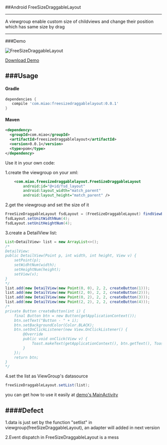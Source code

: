 ##Android FreeSizeDraggableLayout

-----

A viewgroup enable custom size of childviews and change their position which has same size by drag

---

###Demo

![FreeSizeDraggableLayout](http://7xsv7c.com1.z0.glb.clouddn.com/freeseizedraggablelayout_demo_compress.gif)


[Download Demo](http://7xsv7c.com1.z0.glb.clouddn.com/freeseizedraggablelayout_demo.apk)


###Usage
----

#### Gradle

```groovy
dependencies {
   compile 'com.miao:freesizedraggablelayout:0.0.1'
}
```

#### Maven 

```xml
<dependency>
  <groupId>com.miao</groupId>
  <artifactId>freesizedraggablelayout</artifactId>
  <version>0.0.1</version>
  <type>pom</type>
</dependency>
```

Use it in your own code:

1.create the viewgroup on your xml:
```xml
	<com.miao.freesizedraggablelayout.FreeSizeDraggableLayout
        android:id="@+id/fsd_layout"
        android:layout_width="match_parent"
        android:layout_height="match_parent" />
```	
2.get the viewgroup and set the size of it
```java
FreeSizeDraggableLayout fsdLayout = (FreeSizeDraggableLayout) findViewById(R.id.fsd_layout);
fsdLayout.setUnitWidthNum(4);
fsdLayout.setUnitHeightNum(4);
```
3.create a DetailView list:
```java
List<DetailView> list = new ArrayList<>();
/*
DetailView:
public DetailView(Point p, int width, int height, View v) {
    setPoint(p);
    setWidhtNum(width);
    setHeightNum(height);
    setView(v);
}
*/
list.add(new DetailView(new Point(0, 0), 2, 2, createButton(1)));
list.add(new DetailView(new Point(2, 0), 2, 2, createButton(2)));
list.add(new DetailView(new Point(0, 2), 2, 2, createButton(3)));
list.add(new DetailView(new Point(2, 2), 2, 2, createButton(4)));
/*
private Button createButton(int i) {
    final Button btn = new Button(getApplicationContext());
    btn.setText("Button - " + i);
    btn.setBackgroundColor(Color.BLACK);
    btn.setOnClickListener(new View.OnClickListener() {
        @Override
        public void onClick(View v) {
            Toast.makeText(getApplicationContext(), btn.getText(), Toast.LENGTH_SHORT).show();
        }
    });
    return btn;
}
*/
```
4.set the list as ViewGroup's datasource
```java
freeSizeDraggableLayout.setList(list);
```

you can get how to use it easily at [demo's MainActivity](https://github.com/alivebao/FreeSizeDraggableLayout/tree/master/app/src/main/java/com/miao/administrator/freesizedraggablelayout)

####Defect
----

1.data is just set by the function "setlist" in viewgroup(freeSizeDraggableLayout), an adapter will added in next version

2.Event dispatch in FreeSizeDraggableLayout is a mess

